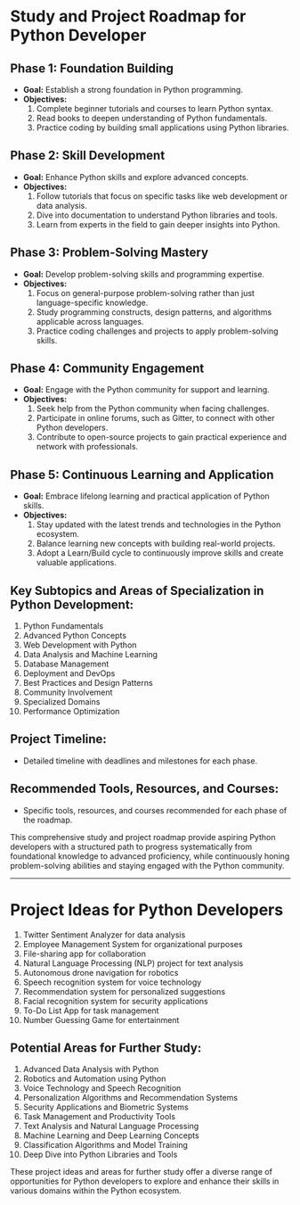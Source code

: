 # Study and Project Roadmap for Python Developer

## Phase 1: Foundation Building
- **Goal:** Establish a strong foundation in Python programming.
- **Objectives:**
  1. Complete beginner tutorials and courses to learn Python syntax.
  2. Read books to deepen understanding of Python fundamentals.
  3. Practice coding by building small applications using Python libraries.

## Phase 2: Skill Development
- **Goal:** Enhance Python skills and explore advanced concepts.
- **Objectives:**
  1. Follow tutorials that focus on specific tasks like web development or data analysis.
  2. Dive into documentation to understand Python libraries and tools.
  3. Learn from experts in the field to gain deeper insights into Python.

## Phase 3: Problem-Solving Mastery
- **Goal:** Develop problem-solving skills and programming expertise.
- **Objectives:**
  1. Focus on general-purpose problem-solving rather than just language-specific knowledge.
  2. Study programming constructs, design patterns, and algorithms applicable across languages.
  3. Practice coding challenges and projects to apply problem-solving skills.

## Phase 4: Community Engagement
- **Goal:** Engage with the Python community for support and learning.
- **Objectives:**
  1. Seek help from the Python community when facing challenges.
  2. Participate in online forums, such as Gitter, to connect with other Python developers.
  3. Contribute to open-source projects to gain practical experience and network with professionals.

## Phase 5: Continuous Learning and Application
- **Goal:** Embrace lifelong learning and practical application of Python skills.
- **Objectives:**
  1. Stay updated with the latest trends and technologies in the Python ecosystem.
  2. Balance learning new concepts with building real-world projects.
  3. Adopt a Learn/Build cycle to continuously improve skills and create valuable applications.

## Key Subtopics and Areas of Specialization in Python Development:
1. Python Fundamentals
2. Advanced Python Concepts
3. Web Development with Python
4. Data Analysis and Machine Learning
5. Database Management
6. Deployment and DevOps
7. Best Practices and Design Patterns
8. Community Involvement
9. Specialized Domains
10. Performance Optimization

## Project Timeline:
- Detailed timeline with deadlines and milestones for each phase.

## Recommended Tools, Resources, and Courses:
- Specific tools, resources, and courses recommended for each phase of the roadmap.

This comprehensive study and project roadmap provide aspiring Python developers with a structured path to progress systematically from foundational knowledge to advanced proficiency, while continuously honing problem-solving abilities and staying engaged with the Python community.

----------

# Project Ideas for Python Developers

1. Twitter Sentiment Analyzer for data analysis
2. Employee Management System for organizational purposes
3. File-sharing app for collaboration
4. Natural Language Processing (NLP) project for text analysis
5. Autonomous drone navigation for robotics
6. Speech recognition system for voice technology
7. Recommendation system for personalized suggestions
8. Facial recognition system for security applications
9. To-Do List App for task management
10. Number Guessing Game for entertainment

## Potential Areas for Further Study:
1. Advanced Data Analysis with Python
2. Robotics and Automation using Python
3. Voice Technology and Speech Recognition
4. Personalization Algorithms and Recommendation Systems
5. Security Applications and Biometric Systems
6. Task Management and Productivity Tools
7. Text Analysis and Natural Language Processing
8. Machine Learning and Deep Learning Concepts
9. Classification Algorithms and Model Training
10. Deep Dive into Python Libraries and Tools

These project ideas and areas for further study offer a diverse range of opportunities for Python developers to explore and enhance their skills in various domains within the Python ecosystem.